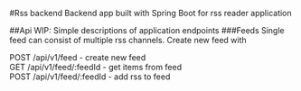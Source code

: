 #Rss backend
Backend app built with Spring Boot for rss reader application


##Api
WIP: Simple descriptions of application endpoints
###Feeds
Single feed can consist of multiple rss channels. Create new feed with

POST /api/v1/feed - create new feed  
GET /api/v1/feed/:feedId - get items from feed  
POST /api/v1/feed/:feedId - add rss to feed
